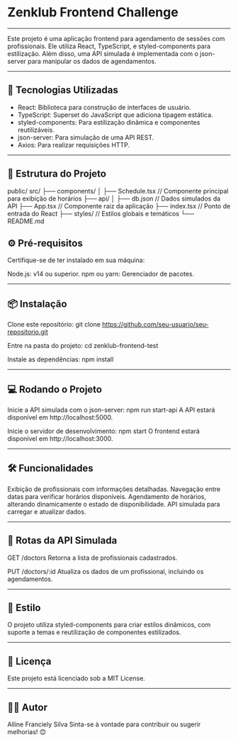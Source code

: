 # Zenklub Frontend Challenge

---

Este projeto é uma aplicação frontend para agendamento de sessões com profissionais. Ele utiliza React, TypeScript, e styled-components para estilização. Além disso, uma API simulada é implementada com o json-server para manipular os dados de agendamentos.

---

## 🚀 Tecnologias Utilizadas
- React: Biblioteca para construção de interfaces de usuário.
- TypeScript: Superset do JavaScript que adiciona tipagem estática.
- styled-components: Para estilização dinâmica e componentes reutilizáveis.
- json-server: Para simulação de uma API REST.
- Axios: Para realizar requisições HTTP.
  
---

## 📂 Estrutura do Projeto
public/ src/ ├── components/ │ ├── Schedule.tsx // Componente principal para exibição de horários ├── api/ │ ├── db.json // Dados simulados da API ├── App.tsx // Componente raiz da aplicação ├── index.tsx // Ponto de entrada do React ├── styles/ // Estilos globais e temáticos └── README.md

## ⚙️ Pré-requisitos
Certifique-se de ter instalado em sua máquina:

Node.js: v14 ou superior.
npm ou yarn: Gerenciador de pacotes.

---

## 📦 Instalação
Clone este repositório:
git clone https://github.com/seu-usuario/seu-repositorio.git

Entre na pasta do projeto:
cd zenklub-frontend-test

Instale as dependências:
npm install

---

## 💻 Rodando o Projeto
Inicie a API simulada com o json-server:
npm run start-api
A API estará disponível em http://localhost:5000.

Inicie o servidor de desenvolvimento:
npm start
O frontend estará disponível em http://localhost:3000.

---

## 🛠 Funcionalidades
Exibição de profissionais com informações detalhadas.
Navegação entre datas para verificar horários disponíveis.
Agendamento de horários, alterando dinamicamente o estado de disponibilidade.
API simulada para carregar e atualizar dados.

---

## 📝 Rotas da API Simulada
GET /doctors
Retorna a lista de profissionais cadastrados.

PUT /doctors/:id
Atualiza os dados de um profissional, incluindo os agendamentos.

---

## 🎨 Estilo
O projeto utiliza styled-components para criar estilos dinâmicos, com suporte a temas e reutilização de componentes estilizados.

---

## 📜 Licença
Este projeto está licenciado sob a MIT License.

---

## 👨‍💻 Autor
Alline Franciely Silva
Sinta-se à vontade para contribuir ou sugerir melhorias! 😊
